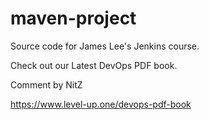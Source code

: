# maven-project
Source code for James Lee's Jenkins course.

Check out our Latest DevOps PDF book.

Comment by NitZ

https://www.level-up.one/devops-pdf-book

